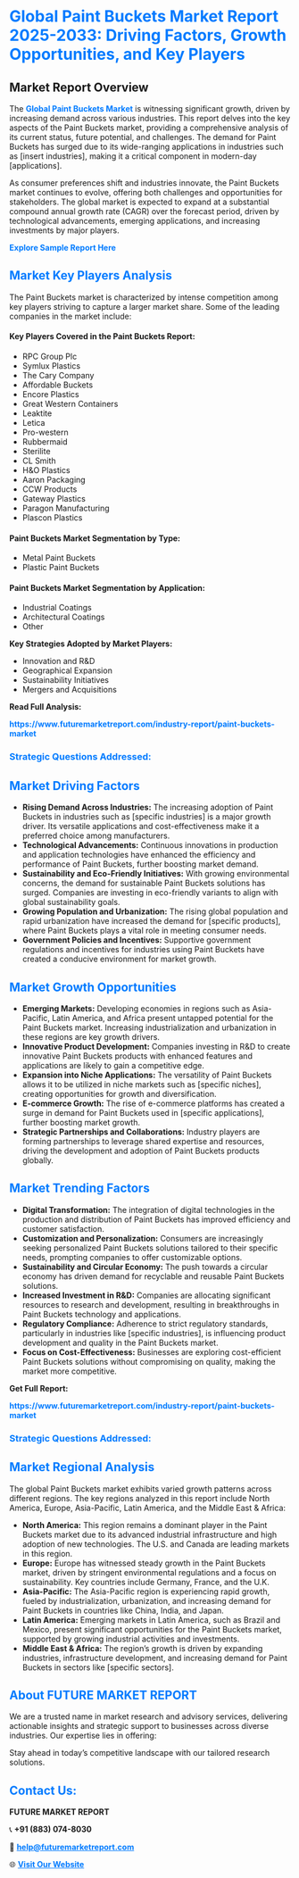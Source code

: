 <h1 style="color: #007BFF;">Global Paint Buckets Market Report 2025-2033: Driving Factors, Growth Opportunities, and Key Players</h1>

<section id="overview">
<h2>Market Report Overview</h2>
<p>The <a href="https://www.futuremarketreport.com/industry-report/paint-buckets-market" style="color: #007BFF; text-decoration: none;"><strong>Global Paint Buckets Market</strong></a> is witnessing significant growth, driven by increasing demand across various industries. This report delves into the key aspects of the Paint Buckets market, providing a comprehensive analysis of its current status, future potential, and challenges. The demand for Paint Buckets has surged due to its wide-ranging applications in industries such as [insert industries], making it a critical component in modern-day [applications].</p>
<p>As consumer preferences shift and industries innovate, the Paint Buckets market continues to evolve, offering both challenges and opportunities for stakeholders. The global market is expected to expand at a substantial compound annual growth rate (CAGR) over the forecast period, driven by technological advancements, emerging applications, and increasing investments by major players.</p>
</section>

<section id="overview">
<p><a href="https://www.futuremarketreport.com/request-sample/reportId=60111" style="color: #007BFF; text-decoration: none;"><strong>Explore Sample Report Here</strong></a></p>
</section>

<section id="key-players">
<h2 style="color: #007BFF;">Market Key Players Analysis</h2>
<p>The Paint Buckets market is characterized by intense competition among key players striving to capture a larger market share. Some of the leading companies in the market include:</p>
<h4>Key Players Covered in the Paint Buckets Report:</h4>
<ul><li>RPC Group Plc</li><li>Symlux Plastics</li><li>The Cary Company</li><li>Affordable Buckets</li><li>Encore Plastics</li><li>Great Western Containers</li><li>Leaktite</li><li>Letica</li><li>Pro-western</li><li>Rubbermaid</li><li>Sterilite</li><li>CL Smith</li><li>H&amp;O Plastics</li><li>Aaron Packaging</li><li>CCW Products</li><li>Gateway Plastics</li><li>Paragon Manufacturing</li><li>Plascon Plastics</li></ul>
<h4>Paint Buckets Market Segmentation by Type:</h4>
<ul><li>Metal Paint Buckets</li><li>Plastic Paint Buckets</li></ul>

<h4>Paint Buckets Market Segmentation by Application:</h4>
<ul><li>Industrial Coatings</li><li>Architectural Coatings</li><li>Other</li></ul>
<p><strong>Key Strategies Adopted by Market Players:</strong></p>
<ul>
<li>Innovation and R&D</li>
<li>Geographical Expansion</li>
<li>Sustainability Initiatives</li>
<li>Mergers and Acquisitions</li>
</ul>
</section>

<section>
<p><strong>Read Full Analysis: </strong></p><a href="https://www.futuremarketreport.com/industry-report/paint-buckets-market" style="color: #007BFF; text-decoration: none;"><strong>https://www.futuremarketreport.com/industry-report/paint-buckets-market</strong></a>
<h3 style="color: #007BFF;">Strategic Questions Addressed:</h3>
</section>

<section id="driving-factors">
<h2 style="color: #007BFF;">Market Driving Factors</h2>
<ul>
<li><strong>Rising Demand Across Industries:</strong> The increasing adoption of Paint Buckets in industries such as [specific industries] is a major growth driver. Its versatile applications and cost-effectiveness make it a preferred choice among manufacturers.</li>
<li><strong>Technological Advancements:</strong> Continuous innovations in production and application technologies have enhanced the efficiency and performance of Paint Buckets, further boosting market demand.</li>
<li><strong>Sustainability and Eco-Friendly Initiatives:</strong> With growing environmental concerns, the demand for sustainable Paint Buckets solutions has surged. Companies are investing in eco-friendly variants to align with global sustainability goals.</li>
<li><strong>Growing Population and Urbanization:</strong> The rising global population and rapid urbanization have increased the demand for [specific products], where Paint Buckets plays a vital role in meeting consumer needs.</li>
<li><strong>Government Policies and Incentives:</strong> Supportive government regulations and incentives for industries using Paint Buckets have created a conducive environment for market growth.</li>
</ul>
</section>

<section id="growth-opportunities">
<h2 style="color: #007BFF;">Market Growth Opportunities</h2>
<ul>
<li><strong>Emerging Markets:</strong> Developing economies in regions such as Asia-Pacific, Latin America, and Africa present untapped potential for the Paint Buckets market. Increasing industrialization and urbanization in these regions are key growth drivers.</li>
<li><strong>Innovative Product Development:</strong> Companies investing in R&D to create innovative Paint Buckets products with enhanced features and applications are likely to gain a competitive edge.</li>
<li><strong>Expansion into Niche Applications:</strong> The versatility of Paint Buckets allows it to be utilized in niche markets such as [specific niches], creating opportunities for growth and diversification.</li>
<li><strong>E-commerce Growth:</strong> The rise of e-commerce platforms has created a surge in demand for Paint Buckets used in [specific applications], further boosting market growth.</li>
<li><strong>Strategic Partnerships and Collaborations:</strong> Industry players are forming partnerships to leverage shared expertise and resources, driving the development and adoption of Paint Buckets products globally.</li>
</ul>
</section>

<section id="trending-factors">
<h2 style="color: #007BFF;">Market Trending Factors</h2>
<ul>
<li><strong>Digital Transformation:</strong> The integration of digital technologies in the production and distribution of Paint Buckets has improved efficiency and customer satisfaction.</li>
<li><strong>Customization and Personalization:</strong> Consumers are increasingly seeking personalized Paint Buckets solutions tailored to their specific needs, prompting companies to offer customizable options.</li>
<li><strong>Sustainability and Circular Economy:</strong> The push towards a circular economy has driven demand for recyclable and reusable Paint Buckets solutions.</li>
<li><strong>Increased Investment in R&D:</strong> Companies are allocating significant resources to research and development, resulting in breakthroughs in Paint Buckets technology and applications.</li>
<li><strong>Regulatory Compliance:</strong> Adherence to strict regulatory standards, particularly in industries like [specific industries], is influencing product development and quality in the Paint Buckets market.</li>
<li><strong>Focus on Cost-Effectiveness:</strong> Businesses are exploring cost-efficient Paint Buckets solutions without compromising on quality, making the market more competitive.</li>
</ul>
</section>

<section>
<p><strong>Get Full Report: </strong></p><a href="https://www.futuremarketreport.com/industry-report/paint-buckets-market" style="color: #007BFF; text-decoration: none;"><strong>https://www.futuremarketreport.com/industry-report/paint-buckets-market</strong></a>
<h3 style="color: #007BFF;">Strategic Questions Addressed:</h3>
</section>


<section id="regional-analysis">
<h2 style="color: #007BFF;">Market Regional Analysis</h2>
<p>The global Paint Buckets market exhibits varied growth patterns across different regions. The key regions analyzed in this report include North America, Europe, Asia-Pacific, Latin America, and the Middle East & Africa:</p>
<ul>
<li><strong>North America:</strong> This region remains a dominant player in the Paint Buckets market due to its advanced industrial infrastructure and high adoption of new technologies. The U.S. and Canada are leading markets in this region.</li>
<li><strong>Europe:</strong> Europe has witnessed steady growth in the Paint Buckets market, driven by stringent environmental regulations and a focus on sustainability. Key countries include Germany, France, and the U.K.</li>
<li><strong>Asia-Pacific:</strong> The Asia-Pacific region is experiencing rapid growth, fueled by industrialization, urbanization, and increasing demand for Paint Buckets in countries like China, India, and Japan.</li>
<li><strong>Latin America:</strong> Emerging markets in Latin America, such as Brazil and Mexico, present significant opportunities for the Paint Buckets market, supported by growing industrial activities and investments.</li>
<li><strong>Middle East & Africa:</strong> The region’s growth is driven by expanding industries, infrastructure development, and increasing demand for Paint Buckets in sectors like [specific sectors].</li>
</ul>
</section>

<footer>
<h2 style="color: #007BFF;">About FUTURE MARKET REPORT</h2>
<p>We are a trusted name in market research and advisory services, delivering actionable insights and strategic support to businesses across diverse industries. Our expertise lies in offering:</p>

<p>Stay ahead in today’s competitive landscape with our tailored research solutions.</p>

<h2 style="color: #007BFF;">Contact Us:</h2>
<p><strong>FUTURE MARKET REPORT</strong></p>
<p>📞 <strong>+91 (883) 074-8030</strong></p>
<p>📧 <strong><a href="mailto:help@futuremarketreport.com" style="color: #007BFF;">help@futuremarketreport.com</a></strong></p>
<p>🌐 <strong><a href="https://www.futuremarketreport.com/" style="color: #007BFF;">Visit Our Website</a></strong></p>
</footer>